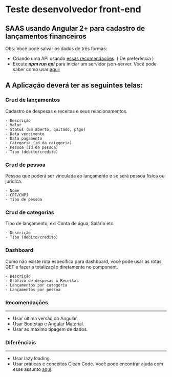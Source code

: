 # Teste desenvolvedor front-end

## SAAS usando Angular 2+ para cadastro de lançamentos financeiros

Obs: Você pode salvar os dados de três formas:

- Criando uma API usando [essas recomendações](https://www.npmjs.com/package/json-server). ( De preferência )
- Excute ***npm run api*** para iniciar um servidor json-server. Você pode saber como usar [aqui](https://www.npmjs.com/package/json-server);

## A Aplicação deverá ter as seguintes telas:

### Crud de lançamentos

Cadastro de despesas e receitas e seus relacionamentos.

    - Descrição
    - Valor
    - Status (Em aberto, quitado, pago)
    - Data vencimento
    - Data pagamento
    - Categoria (id da categoria)
    - Pessoa (id da pessoa)
    - Tipo (debito/credito)

### Crud de pessoa

Pessoa que poderá ser vinculada ao lançamento e se será pessoa física ou jurídica.

    - Nome
    - CPF/CNPJ
    - Tipo de pessoa

### Crud de categorias

Tipo de lançamento, ex: Conta de água, Salário etc.

    - Descrição
    - Tipo (debito/credito)

### Dashboard

Como não existe rota específica para dashboard, você pode usar as rotas GET e fazer a totalização diretamente no component.

    - Descrição
    - Gráfico de despesas x Receitas
    - Lançamentos por categoria
    - Lançamentos por pessoa

### Recomendações

<hr>

- Usar última versão do Angular.
- Usar Bootstap e Angular Material.
- Usar ao máximo tipagem de dados.

### Diferênciais

<hr>

- Usar lazy loading.
- Usar práticas e conceitos Clean Code. Você pode encontrar ajuda com esse assunto [aqui]().
